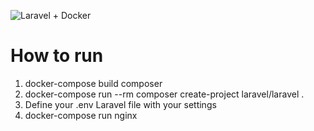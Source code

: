 ![Laravel + Docker](https://miro.medium.com/max/1400/1*lThfRGpuoHA0rcB6SQfrsQ@2x.png)


# How to run
1. docker-compose build composer
2. docker-compose run --rm composer create-project laravel/laravel .
3. Define your .env Laravel file with your settings
4. docker-compose run nginx
